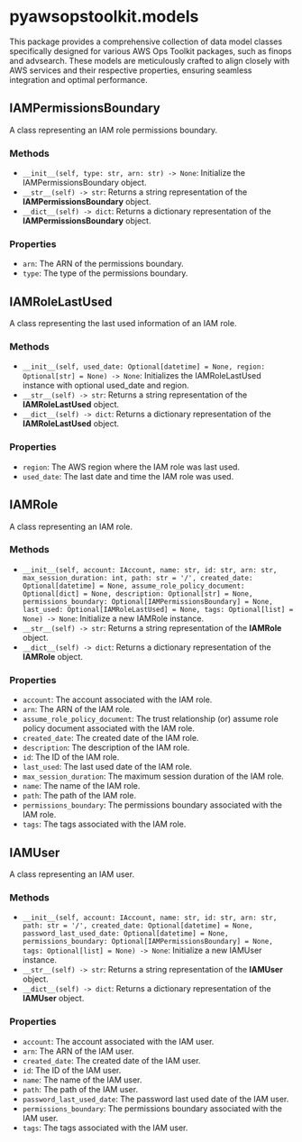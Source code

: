 # pyawsopstoolkit.models

This package provides a comprehensive collection of data model classes specifically designed for various AWS Ops Toolkit
packages, such as finops and advsearch. These models are meticulously crafted to align closely with AWS services and
their respective properties, ensuring seamless integration and optimal performance.

## IAMPermissionsBoundary

A class representing an IAM role permissions boundary.

### Methods

- `__init__(self, type: str, arn: str) -> None`: Initialize the IAMPermissionsBoundary object.
- `__str__(self) -> str`: Returns a string representation of the **IAMPermissionsBoundary** object.
- `__dict__(self) -> dict`: Returns a dictionary representation of the **IAMPermissionsBoundary** object.

### Properties

- `arn`: The ARN of the permissions boundary.
- `type`: The type of the permissions boundary.

## IAMRoleLastUsed

A class representing the last used information of an IAM role.

### Methods

- `__init__(self, used_date: Optional[datetime] = None, region: Optional[str] = None) -> None`: Initializes the
  IAMRoleLastUsed instance with optional used_date and region.
- `__str__(self) -> str`: Returns a string representation of the **IAMRoleLastUsed** object.
- `__dict__(self) -> dict`: Returns a dictionary representation of the **IAMRoleLastUsed** object.

### Properties

- `region`: The AWS region where the IAM role was last used.
- `used_date`: The last date and time the IAM role was used.

## IAMRole

A class representing an IAM role.

### Methods

- `__init__(self, account: IAccount, name: str, id: str, arn: str, max_session_duration: int, path: str = '/', created_date: Optional[datetime] = None, assume_role_policy_document: Optional[dict] = None, description: Optional[str] = None, permissions_boundary: Optional[IAMPermissionsBoundary] = None, last_used: Optional[IAMRoleLastUsed] = None, tags: Optional[list] = None) -> None`:
  Initialize a new IAMRole instance.
- `__str__(self) -> str`: Returns a string representation of the **IAMRole** object.
- `__dict__(self) -> dict`: Returns a dictionary representation of the **IAMRole** object.

### Properties

- `account`: The account associated with the IAM role.
- `arn`: The ARN of the IAM role.
- `assume_role_policy_document`: The trust relationship (or) assume role policy document associated with the IAM role.
- `created_date`: The created date of the IAM role.
- `description`: The description of the IAM role.
- `id`: The ID of the IAM role.
- `last_used`: The last used date of the IAM role.
- `max_session_duration`: The maximum session duration of the IAM role.
- `name`: The name of the IAM role.
- `path`: The path of the IAM role.
- `permissions_boundary`: The permissions boundary associated with the IAM role.
- `tags`: The tags associated with the IAM role.

## IAMUser

A class representing an IAM user.

### Methods

- `__init__(self, account: IAccount, name: str, id: str, arn: str, path: str = '/', created_date: Optional[datetime] = None, password_last_used_date: Optional[datetime] = None, permissions_boundary: Optional[IAMPermissionsBoundary] = None, tags: Optional[list] = None) -> None`:
  Initialize a new IAMUser instance.
- `__str__(self) -> str`: Returns a string representation of the **IAMUser** object.
- `__dict__(self) -> dict`: Returns a dictionary representation of the **IAMUser** object.

### Properties

- `account`: The account associated with the IAM user.
- `arn`: The ARN of the IAM user.
- `created_date`: The created date of the IAM user.
- `id`: The ID of the IAM user.
- `name`: The name of the IAM user.
- `path`: The path of the IAM user.
- `password_last_used_date`: The password last used date of the IAM user.
- `permissions_boundary`: The permissions boundary associated with the IAM user.
- `tags`: The tags associated with the IAM user.

